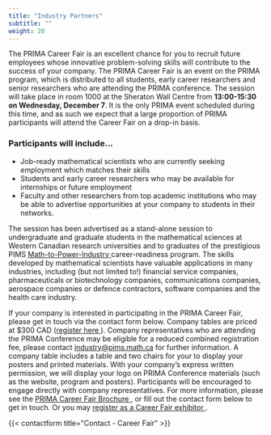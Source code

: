 ```yaml
---
title: "Industry Partners"
subtitle: ""
weight: 20
---
```

The PRIMA Career Fair is an excellent chance for you to recruit future
employees whose innovative problem-solving skills will contribute to the
success of your company.  The PRIMA Career Fair is an event on the PRIMA
program, which is distributed to all students, early career
researchers and senior researchers who are attending the PRIMA conference.  The
session will take place in room 1000 at the Sheraton Wall Centre from
**13:00-15:30 on Wednesday, December 7**.  It is the only PRIMA event scheduled
during this time, and as such we expect that a large proportion of PRIMA
participants will attend the Career Fair on a drop-in basis.


### Participants will include...
  * Job-ready mathematical scientists who are currently seeking
employment which matches their skills
  * Students and early career researchers who may be available for internships
or future employment
 * Faculty and other researchers from top academic institutions who may be able
to advertise opportunities at your company to students in their networks.



The session has been advertised as a stand-alone session to undergraduate and
graduate students in the mathematical sciences at Western Canadian research
universities and to graduates of the prestigious PIMS
[Math-to-Power-Industry <i class="fa fa-external-link" aria-hidden="true"></i>](https://m2pi.ca)
career-readiness program.  The skills
developed by mathematical scientists have valuable applications in many
industries, including (but not limited to!) financial service companies,
pharmaceuticals or biotechnology companies, communications companies, aerospace
companies or defence contractors, software companies and the health care
industry.


If your company is interested in participating in the PRIMA Career Fair,
please get in touch via the contact form below. Company tables are priced at
$300 CAD ([register here <i class="fa fa-external-link" aria-hidden="true"></i>](https://events.eply.com/PRIMA2022)). Company
representatives who are attending the PRIMA Conference may be eligible for a
reduced combined registration fee, please contact <a
href="mailto:industry@pims.math.ca?PRIMA Industry partner
enquiry">industry@pims.math.ca</a> for further information.  A company table
includes a table and two chairs for your to display your posters and printed
materials.  With your company’s express written permission, we will display your
logo on PRIMA Conference materials (such as the website, program and posters).
Participants will be encouraged to engage directly with company representatives.
For more information, please see the [PRIMA Career Fair
Brochure <i class="fa fa-external-link" aria-hidden="true"></i>](https://docs.google.com/presentation/d/e/2PACX-1vRMjP1THLJCO1bscp-vX7I5vF6W_fhqTN_eo-FMfUR026Uz8oN4gsMZxd9nCoxKwBkwf8hbaUQIIU0b/pub?start=false&loop=false&delayms=3000),
or fill out the contact form below to get in touch. Or you may [register as a
Career Fair exhibitor <i class="fa fa-external-link" aria-hidden="true"></i>](https://events.eply.com/PRIMA2022).


{{< contactform title="Contact - Career Fair" >}}
